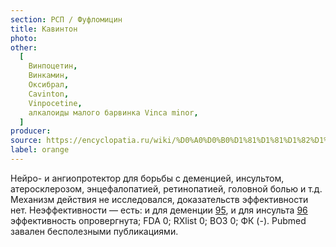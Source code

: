 ```yaml
---
section: РСП / Фуфломицин
title: Кавинтон
photo:
other:
  [
    Винпоцетин,
    Винкамин,
    Оксибрал,
    Cavinton,
    Vinpocetine,
    алкалоиды малого барвинка Vinca minor,
  ]
producer:
source: https://encyclopatia.ru/wiki/%D0%A0%D0%B0%D1%81%D1%81%D1%82%D1%80%D0%B5%D0%BB%D1%8C%D0%BD%D1%8B%D0%B9_%D1%81%D0%BF%D0%B8%D1%81%D0%BE%D0%BA_%D0%BF%D1%80%D0%B5%D0%BF%D0%B0%D1%80%D0%B0%D1%82%D0%BE%D0%B2
label: orange
---
```


Нейро- и ангиопротектор для борьбы с деменцией, инсультом, атеросклерозом, энцефалопатией, ретинопатией, головной болью и т.д. Механизм действия не исследовался, доказательств эффективности нет. Неэффективности — есть: и для деменции [95](http://onlinelibrary.wiley.com/doi/10.1002/14651858.CD003119/abstract), и для инсульта [96](http://onlinelibrary.wiley.com/doi/10.1002/14651858.CD000480/abstract) эффективность опровергнута; FDA 0; RXlist 0; ВОЗ 0; ФК (-). Pubmed завален бесполезными публикациями.
